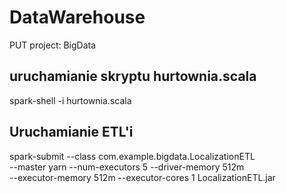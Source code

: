 # DataWarehouse
PUT project: BigData

## uruchamianie skryptu hurtownia.scala

spark-shell -i hurtownia.scala

## Uruchamianie ETL'i

spark-submit --class com.example.bigdata.LocalizationETL \
--master yarn --num-executors 5 --driver-memory 512m \
--executor-memory 512m --executor-cores 1 LocalizationETL.jar
